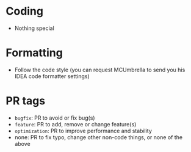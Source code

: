 # Coding
- Nothing special
# Formatting
- Follow the code style (you can request MCUmbrella to send you his IDEA code formatter settings)
# PR tags
- `bugfix`: PR to avoid or fix bug(s)
- `feature`: PR to add, remove or change feature(s)
- `optimization`: PR to improve performance and stability
- none: PR to fix typo, change other non-code things, or none of the above
